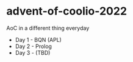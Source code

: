 # advent-of-coolio-2022
AoC in a different thing everyday

* Day 1 - BQN (APL)
* Day 2 - Prolog
* Day 3 - (TBD)
